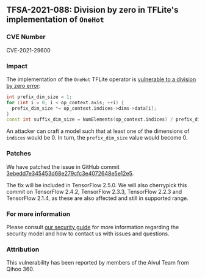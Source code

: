 ## TFSA-2021-088: Division by zero in TFLite's implementation of `OneHot`

### CVE Number
CVE-2021-29600

### Impact
The implementation of the `OneHot` TFLite operator is [vulnerable to a
division by zero
error](https://github.com/tensorflow/tensorflow/blob/f61c57bd425878be108ec787f4d96390579fb83e/tensorflow/lite/kernels/one_hot.cc#L68-L72):

```cc
int prefix_dim_size = 1;
for (int i = 0; i < op_context.axis; ++i) {
  prefix_dim_size *= op_context.indices->dims->data[i];
}
const int suffix_dim_size = NumElements(op_context.indices) / prefix_dim_size;
```

An attacker can craft a model such that at least one of the dimensions of
`indices` would be 0. In turn, the `prefix_dim_size` value would become 0.

### Patches
We have patched the issue in GitHub commit
[3ebedd7e345453d68e279cfc3e4072648e5e12e5](https://github.com/tensorflow/tensorflow/commit/3ebedd7e345453d68e279cfc3e4072648e5e12e5).

The fix will be included in TensorFlow 2.5.0. We will also cherrypick this
commit on TensorFlow 2.4.2, TensorFlow 2.3.3, TensorFlow 2.2.3 and TensorFlow
2.1.4, as these are also affected and still in supported range.

### For more information
Please consult [our security
guide](https://github.com/tensorflow/tensorflow/blob/master/SECURITY.md) for
more information regarding the security model and how to contact us with issues
and questions.

### Attribution
This vulnerability has been reported by members of the Aivul Team from Qihoo
360.
